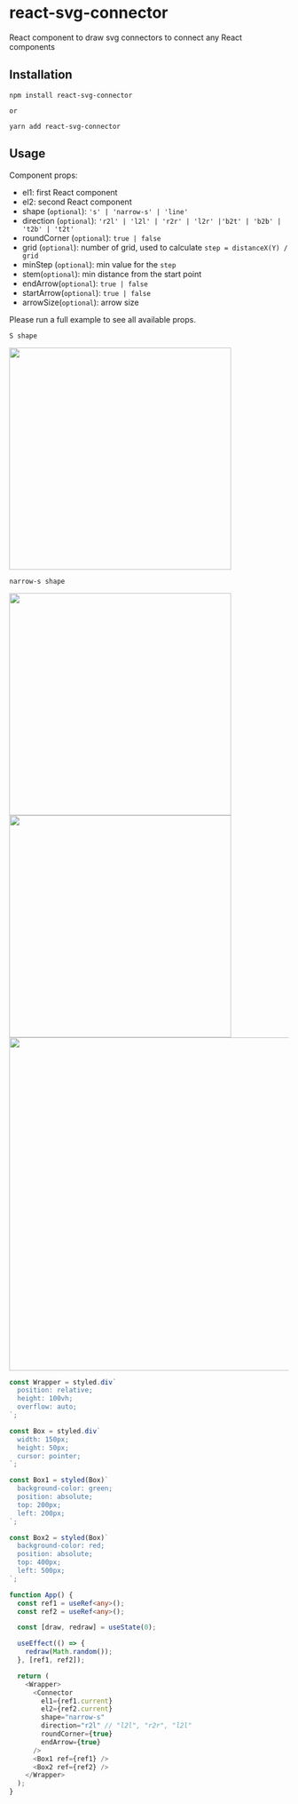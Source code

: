 # react-svg-connector

React component to draw svg connectors to connect any React components

## Installation
```
npm install react-svg-connector

or

yarn add react-svg-connector
```

## Usage

Component props:
- el1: first React component
- el2: second React component
- shape (`optional`): `'s' | 'narrow-s' | 'line'`
- direction (`optional`): `'r2l' | 'l2l' | 'r2r' | 'l2r' |'b2t' | 'b2b' | 't2b' | 't2t'`
- roundCorner (`optional`): `true | false`
- grid (`optional`): number of grid, used to calculate `step = distanceX(Y) / grid`
- minStep (`optional`): min value for the `step`
- stem(`optional`): min distance from the start point
- endArrow(`optional`): `true | false`
- startArrow(`optional`): `true | false`
- arrowSize(`optional`): arrow size

Please run a full example to see all available props.

`S shape`

<img src="https://user-images.githubusercontent.com/26643781/108642893-ce300980-745c-11eb-9e58-ba95297899cb.gif" width="400">


`narrow-s shape`

<img src="https://user-images.githubusercontent.com/26643781/109394767-80dced80-78dd-11eb-8bd5-ff0337b79ebe.png" width="400">

<img src="https://user-images.githubusercontent.com/26643781/109394769-833f4780-78dd-11eb-9555-de5c1bb039c8.png" width="400">


<img src="https://user-images.githubusercontent.com/26643781/108642895-cff9cd00-745c-11eb-9104-f114f3763fe8.gif" width="600">

```ts
const Wrapper = styled.div`
  position: relative;
  height: 100vh;
  overflow: auto;
`;

const Box = styled.div`
  width: 150px;
  height: 50px;
  cursor: pointer;
`;

const Box1 = styled(Box)`
  background-color: green;
  position: absolute;
  top: 200px;
  left: 200px;
`;

const Box2 = styled(Box)`
  background-color: red;
  position: absolute;
  top: 400px;
  left: 500px;
`;

function App() {
  const ref1 = useRef<any>();
  const ref2 = useRef<any>();

  const [draw, redraw] = useState(0);

  useEffect(() => {
    redraw(Math.random());
  }, [ref1, ref2]);

  return (
    <Wrapper>
      <Connector
        el1={ref1.current}
        el2={ref2.current}
        shape="narrow-s"
        direction="r2l" // "l2l", "r2r", "l2l"
        roundCorner={true}
        endArrow={true}
      />
      <Box1 ref={ref1} />
      <Box2 ref={ref2} />
    </Wrapper>
  );
}